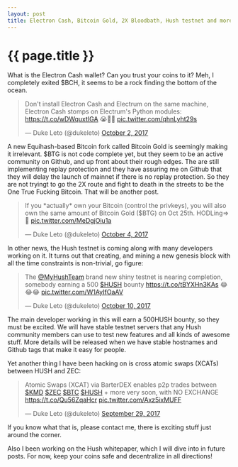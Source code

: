 ```yaml
---
layout: post
title: Electron Cash, Bitcoin Gold, 2X Bloodbath, Hush testnet and more
---
```


{{ page.title }}
================

What is the Electron Cash wallet? Can you trust your coins to it?
Meh, I completely exited $BCH, it seems to be a rock finding the bottom
of the ocean.

<blockquote class="twitter-tweet" data-lang="en"><p lang="en" dir="ltr">Don&#39;t install Electron Cash and Electrum on the same machine, Electron Cash stomps on Electrum&#39;s Python modules: <a href="https://t.co/wDWquxtIGA">https://t.co/wDWquxtIGA</a> 😭🤮🤕 <a href="https://t.co/qhnLyht29s">pic.twitter.com/qhnLyht29s</a></p>&mdash; Duke Leto (@dukeleto) <a href="https://twitter.com/dukeleto/status/914920389679112194?ref_src=twsrc%5Etfw">October 2, 2017</a></blockquote>
<script async src="//platform.twitter.com/widgets.js" charset="utf-8"></script>

A new Equihash-based Bitcoin fork called Bitcoin Gold is seemingly making it
irrelevant. $BTG is not code complete yet, but they seem to be an active
community on Github, and up front about their rough edges. The are still
implementing replay protection and they have assuring me on Github that they
will delay the launch of mainnet if there is no replay protection. So they are
not tryingt to go the 2X route and fight to death in the streets to be the One
True Fucking Bitcoin. That will be another post.

<blockquote class="twitter-tweet" data-lang="en"><p lang="en" dir="ltr">If you *actually* own your Bitcoin (control the privkeys), you will also own the same amount of Bitcoin Gold ($BTG) on Oct 25th. HODLing=&gt;🤑 <a href="https://t.co/MeDgjOiu1a">pic.twitter.com/MeDgjOiu1a</a></p>&mdash; Duke Leto (@dukeleto) <a href="https://twitter.com/dukeleto/status/915626887384141825?ref_src=twsrc%5Etfw">October 4, 2017</a></blockquote>
<script async src="//platform.twitter.com/widgets.js" charset="utf-8"></script>

In other news, the Hush testnet is coming along with many developers working on
it. It turns out that creating, and mining a new genesis block with all the
time constraints is non-trivial, go figure:

<blockquote class="twitter-tweet" data-lang="en"><p lang="en" dir="ltr">The <a href="https://twitter.com/MyHushTeam?ref_src=twsrc%5Etfw">@MyHushTeam</a> brand new shiny testnet is nearing completion, somebody earning a 500 <a href="https://twitter.com/search?q=%24HUSH&amp;src=ctag&amp;ref_src=twsrc%5Etfw">$HUSH</a> bounty <a href="https://t.co/tBYXHn3KAs">https://t.co/tBYXHn3KAs</a> 😂😂😂 <a href="https://t.co/W1AyIfOaAV">pic.twitter.com/W1AyIfOaAV</a></p>&mdash; Duke Leto (@dukeleto) <a href="https://twitter.com/dukeleto/status/917835110593863681?ref_src=twsrc%5Etfw">October 10, 2017</a></blockquote>
<script async src="//platform.twitter.com/widgets.js" charset="utf-8"></script>

The main developer working in this will earn a 500HUSH bounty, so they must be
excited. We will have stable testnet servers that any Hush community members
can use to test new features and all kinds of awesome stuff. More details will
be released when we have stable hostnames and Github tags that make it easy for
people.

Yet another thing I have been hacking on is cross atomic swaps (XCATs) between
HUSH and ZEC:

<blockquote class="twitter-tweet" data-lang="en"><p lang="en" dir="ltr">Atomic Swaps (XCAT) via BarterDEX enables p2p trades between <a href="https://twitter.com/search?q=%24KMD&amp;src=ctag&amp;ref_src=twsrc%5Etfw">$KMD</a> <a href="https://twitter.com/search?q=%24ZEC&amp;src=ctag&amp;ref_src=twsrc%5Etfw">$ZEC</a> <a href="https://twitter.com/search?q=%24BTC&amp;src=ctag&amp;ref_src=twsrc%5Etfw">$BTC</a> <a href="https://twitter.com/search?q=%24HUSH&amp;src=ctag&amp;ref_src=twsrc%5Etfw">$HUSH</a> + more very soon, with NO EXCHANGE <a href="https://t.co/Qu56ZqaHcr">https://t.co/Qu56ZqaHcr</a> <a href="https://t.co/Axz5ixMUFF">pic.twitter.com/Axz5ixMUFF</a></p>&mdash; Duke Leto (@dukeleto) <a href="https://twitter.com/dukeleto/status/913794990618247168?ref_src=twsrc%5Etfw">September 29, 2017</a></blockquote>
<script async src="//platform.twitter.com/widgets.js" charset="utf-8"></script>

If you know what that is, please contact me, there is exciting stuff just
around the corner.

Also I been working on the Hush whitepaper, which I will dive into in
future posts. For now, keep your coins safe and decentralize in all directions!


